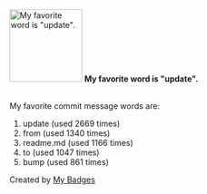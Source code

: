 <img src="https://my-badges.github.io/my-badges/favorite-word.png" alt="My favorite word is &quot;update&quot;." title="My favorite word is &quot;update&quot;." width="128">
<strong>My favorite word is &quot;update&quot;.</strong>
<br><br>

My favorite commit message words are:

1. update (used 2669 times)
2. from (used 1340 times)
3. readme.md (used 1166 times)
4. to (used 1047 times)
5. bump (used 861 times)


Created by <a href="https://github.com/my-badges/my-badges">My Badges</a>